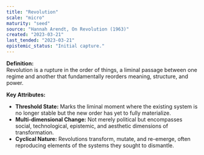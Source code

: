 ```yaml
---
title: "Revolution"
scale: "micro"
maturity: "seed"
source: "Hannah Arendt, On Revolution (1963)"
created: "2023-03-21"
last_tended: "2023-03-21"
epistemic_status: "Initial capture."
---
```

**Definition:**  
Revolution is a rupture in the order of things, a liminal passage between one regime and another that fundamentally reorders meaning, structure, and power.

**Key Attributes:**  
- **Threshold State:** Marks the liminal moment where the existing system is no longer stable but the new order has yet to fully materialize.  
- **Multi-dimensional Change:** Not merely political but encompasses social, technological, epistemic, and aesthetic dimensions of transformation.  
- **Cyclical Nature:** Revolutions transform, mutate, and re-emerge, often reproducing elements of the systems they sought to dismantle.

